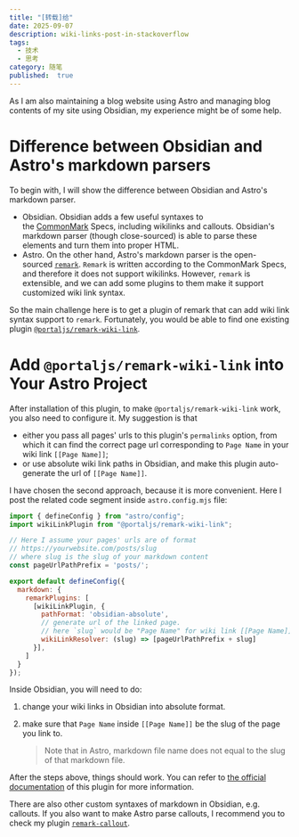 ```yaml
---
title: "[转载]给"
date: 2025-09-07
description: wiki-links-post-in-stackoverflow
tags:
  - 技术
  - 思考
category: 随笔
published:  true
---
```

As I am also maintaining a blog website using Astro and managing blog contents of my site using Obsidian, my experience might be of some help.

# Difference between Obsidian and Astro's markdown parsers

To begin with, I will show the difference between Obsidian and Astro's markdown parser.

- Obsidian. Obsidian adds a few useful syntaxes to the [CommonMark](https://commonmark.org/) Specs, including wikilinks and callouts. Obsidian's markdown parser (though close-sourced) is able to parse these elements and turn them into proper HTML.
- Astro. On the other hand, Astro's markdown parser is the open-sourced [`remark`](https://github.com/remarkjs/remark). `Remark` is written according to the CommonMark Specs, and therefore it does not support wikilinks. However, `remark` is extensible, and we can add some plugins to them make it support customized wiki link syntax.

So the main challenge here is to get a plugin of remark that can add wiki link syntax support to `remark`. Fortunately, you would be able to find one existing plugin [`@portaljs/remark-wiki-link`](https://github.com/datopian/portaljs/tree/main/packages/remark-wiki-link).

# Add `@portaljs/remark-wiki-link` into Your Astro Project

After installation of this plugin, to make `@portaljs/remark-wiki-link` work, you also need to configure it. My suggestion is that

- either you pass all pages' urls to this plugin's `permalinks` option, from which it can find the correct page url corresponding to `Page Name` in your wiki link `[[Page Name]]`;
- or use absolute wiki link paths in Obsidian, and make this plugin auto-generate the url of `[[Page Name]]`.

I have chosen the second approach, because it is more convenient. Here I post the related code segment inside `astro.config.mjs` file:

```javascript
import { defineConfig } from "astro/config";
import wikiLinkPlugin from "@portaljs/remark-wiki-link";

// Here I assume your pages' urls are of format
// https://yourwebsite.com/posts/slug
// where slug is the slug of your markdown content
const pageUrlPathPrefix = 'posts/';

export default defineConfig({
  markdown: {
    remarkPlugins: [
      [wikiLinkPlugin, { 
        pathFormat: 'obsidian-absolute', 
        // generate url of the linked page.
        // here `slug` would be "Page Name" for wiki link [[Page Name]].
        wikiLinkResolver: (slug) => [pageUrlPathPrefix + slug] 
      }],
    ]
  }
});
```

Inside Obsidian, you will need to do:

1. change your wiki links in Obsidian into absolute format.
2. make sure that `Page Name` inside `[[Page Name]]` be the slug of the page you link to.
    
    > Note that in Astro, markdown file name does not equal to the slug of that markdown file.
    

After the steps above, things should work. You can refer to [the official documentation](https://github.com/datopian/portaljs/blob/main/packages/remark-wiki-link/README.md) of this plugin for more information.

There are also other custom syntaxes of markdown in Obsidian, e.g. callouts. If you also want to make Astro parse callouts, I recommend you to check my plugin [`remark-callout`](https://github.com/rk-terence/gz-remark-callout).